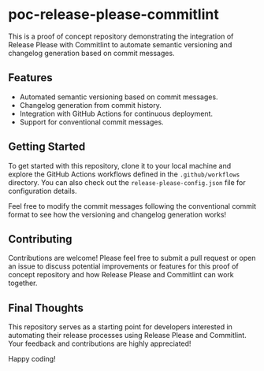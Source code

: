 # poc-release-please-commitlint

This is a proof of concept repository demonstrating the integration of Release Please with Commitlint to automate semantic versioning and changelog generation based on commit messages.

## Features

- Automated semantic versioning based on commit messages.
- Changelog generation from commit history.
- Integration with GitHub Actions for continuous deployment.
- Support for conventional commit messages.

## Getting Started

To get started with this repository, clone it to your local machine and explore the GitHub Actions workflows defined in the `.github/workflows` directory. You can also check out the `release-please-config.json` file for configuration details.

Feel free to modify the commit messages following the conventional commit format to see how the versioning and changelog generation works!

## Contributing

Contributions are welcome! Please feel free to submit a pull request or open an issue to discuss potential improvements or features for this proof of concept repository and how Release Please and Commitlint can work together.

## Final Thoughts

This repository serves as a starting point for developers interested in automating their release processes using Release Please and Commitlint. Your feedback and contributions are highly appreciated!

Happy coding!